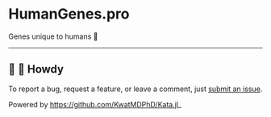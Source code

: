# HumanGenes.pro

Genes unique to humans 👶

---

## :wave: :cowboy_hat_face: Howdy

To report a bug, request a feature, or leave a comment, just [submit an issue](https://github.com/KwatMDPhD/HumanGenes.pro/issues/new/choose).

Powered by https://github.com/KwatMDPhD/Kata.jl_
